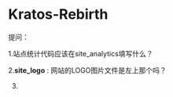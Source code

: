 # Kratos-Rebirth









提问：

1.站点统计代码应该在site_analytics填写什么？

2.**site_logo** : 网站的LOGO图片文件是左上那个吗？

3.
